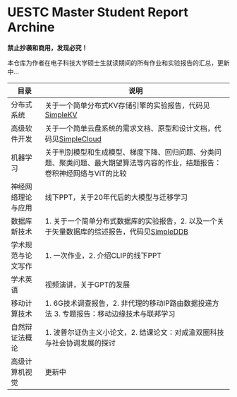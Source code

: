 # UESTC Master Student Report Archine

**禁止抄袭和商用，发现必究！**

本仓库为作者在电子科技大学硕士生就读期间的所有作业和实验报告的汇总，更新中...

| 目录        | 说明                                                                                           |
| --------- | -------------------------------------------------------------------------------------------- |
| 分布式系统     | 关于一个简单分布式KV存储引擎的实验报告，代码见[SimpleKV](https://github.com/Koorye/simple-kv)                      |
| 高级软件开发    | 关于一个简单云盘系统的需求文档、原型和设计文档，代码见[SimpleCloud](https://github.com/Koorye/simple-cloud)             |
| 机器学习      | 关于判别模型和生成模型、梯度下降、回归问题、分类问题、聚类问题、最大期望算法等内容的作业，结题报告：卷积神经网络与ViT的比较                              |
| 神经网络理论与应用 | 线下PPT，关于20年代后的大模型与迁移学习                                                                       |
| 数据库新技术    | 1. 关于一个简单分布式数据库的实验报告，2. 以及一个关于矢量数据库的综述报告，代码见[SimpleDDB](https://github.com/Koorye/SimpleDDB) |
| 学术规范与论文写作 | 1. 一次作业，2. 介绍CLIP的线下PPT                                                                      |
| 学术英语      | 视频演讲，关于GPT的发展                                                                                |
| 移动计算技术    | 1. 6G技术调查报告，2. 非代理的移动IP路由数据投递方法 3. 专题报告：移动边缘技术与联邦学习                                          |
| 自然辩证法概论   | 1. 波普尔证伪主义小论文，2. 结课论文：对成渝双圈科技与社会协调发展的探讨                                                      |
| 高级计算机视觉   | 更新中                                                                                          |
